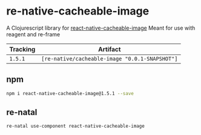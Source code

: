 # re-native-cacheable-image

A Clojurescript library for [react-native-cacheable-image](https://github.com/jayesbe/react-native-cacheable-image)
Meant for use with reagent and re-frame

Tracking | Artifact
---------|---------|
`1.5.1`  | `[re-native/cacheable-image "0.0.1-SNAPSHOT"]`

## npm

```sh
npm i react-native-cacheable-image@1.5.1 --save
```

## re-natal

```sh
re-natal use-component react-native-cacheable-image
```
